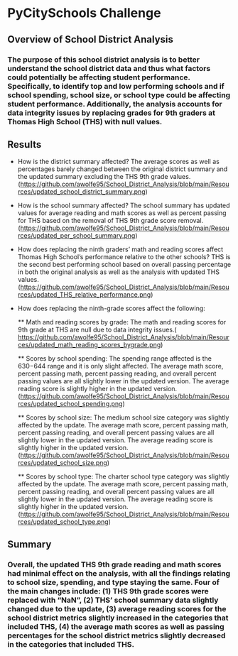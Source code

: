 # PyCitySchools Challenge

## Overview of School District Analysis

### The purpose of this school district analysis is to better understand the school district data and thus what factors could potentially be affecting student performance. Specifically, to identify top and low performing schools and if school spending, school size, or school type could be affecting student performance. Additionally, the analysis accounts for data integrity issues by replacing grades for 9th graders at Thomas High School (THS) with null values. 

## Results

* How is the district summary affected? The average scores as well as percentages barely changed between the original district summary and the updated summary excluding the THS 9th grade values. (https://github.com/awolfe95/School_District_Analysis/blob/main/Resources/updated_school_district_summary.png) 
 
* How is the school summary affected? The school summary has updated values for average reading and math scores as well as percent passing for THS based on the removal of THS 9th grade score removal. (https://github.com/awolfe95/School_District_Analysis/blob/main/Resources/updated_per_school_summary.png) 

* How does replacing the ninth graders’ math and reading scores affect Thomas High School’s performance relative to the other schools? THS is the second best performing school based on overall passing percentage in both the original analysis as well as the analysis with updated THS values. (https://github.com/awolfe95/School_District_Analysis/blob/main/Resources/updated_THS_relative_performance.png) 

* How does replacing the ninth-grade scores affect the following:

  ** Math and reading scores by grade: The math and reading scores for 9th grade at THS are null due to data integrity issues.( https://github.com/awolfe95/School_District_Analysis/blob/main/Resources/updated_math_reading_scores_bygrade.png) 
 
  ** Scores by school spending: The spending range affected is the $630-$644 range and it is only slight affected. The average math score, percent passing math, percent passing reading, and overall percent passing values are all slightly lower in the updated version. The average reading score is slightly higher in the updated version. (https://github.com/awolfe95/School_District_Analysis/blob/main/Resources/updated_school_spending.png)

  ** Scores by school size: The medium school size category was slightly affected by the update. The average math score, percent passing math, percent passing reading, and overall percent passing values are all slightly lower in the updated version. The average reading score is slightly higher in the updated version. (https://github.com/awolfe95/School_District_Analysis/blob/main/Resources/updated_school_size.png) 

  ** Scores by school type: The charter school type category was slightly affected by the update. The average math score, percent passing math, percent passing reading, and overall percent passing values are all slightly lower in the updated version. The average reading score is slightly higher in the updated version. (https://github.com/awolfe95/School_District_Analysis/blob/main/Resources/updated_school_type.png)


## Summary

### Overall, the updated THS 9th grade reading and math scores had minimal effect on the analysis, with all the findings relating to school size, spending, and type staying the same. Four of the main changes include: (1) THS 9th grade scores were replaced with “NaN”, (2) THS’ school summary data slightly changed due to the update, (3) average reading scores for the school district metrics slightly increased in the categories that included THS, (4) the average math scores as well as passing percentages for the school district metrics slightly decreased in the categories that included THS.
